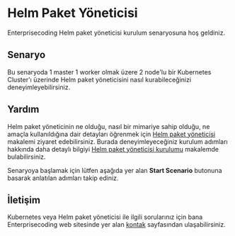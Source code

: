 
# Helm Paket Yöneticisi

Enterprisecoding Helm paket yöneticisi kurulum senaryosuna hoş geldiniz.

## Senaryo

Bu senaryoda 1 master 1 worker olmak üzere 2 node'lu bir Kubernetes Cluster'ı üzerinde Helm paket yöneticisini nasıl kurabileceğinizi deneyimleyebilirsiniz.

## Yardım

Helm paket yöneticinin ne olduğu, nasıl bir mimariye sahip olduğu, ne amaçla kullanıldığına dair detayları öğrenmek için [Helm paket yöneticisi](http://www.enterprisecoding.com/post/kubernetes-helm-paket-yoneticisi)  makalemi ziyaret edebilirsiniz. Burada deneyimleyeceğiniz kurulum adımları hakkında daha detaylı bilgiyi [Helm paket yöneticisi kurulumu](http://www.enterprisecoding.com/post/helm-paket-yoneticisi-kurulumu) makalemde bulabilirsiniz.

Senaryoya başlamak için lütfen aşağıda yer alan **Start Scenario** butonuna basarak anlatılan adımları takip ediniz.

## İletişim

Kubernetes veya Helm paket yöneticisi ile ilgili sorularınız için bana Enterprisecoding web sitesinde yer alan [kontak](http://www.enterprisecoding.com/contact) sayfasından ulaşabilirsiniz.
